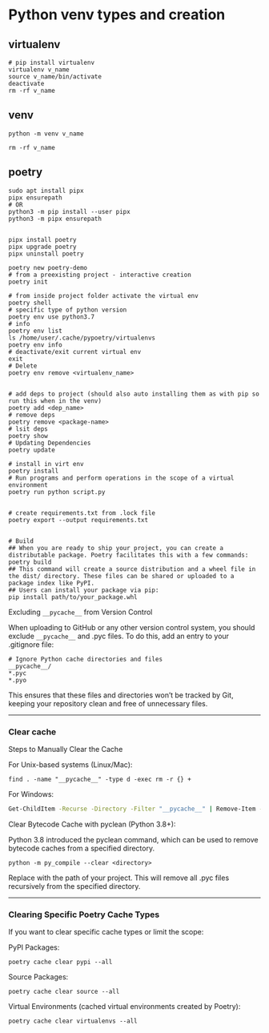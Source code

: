 # Python venv types and creation

## virtualenv

```shell
# pip install virtualenv
virtualenv v_name
source v_name/bin/activate
deactivate
rm -rf v_name
```

## venv

```shell
python -m venv v_name

rm -rf v_name
```

## poetry

```shell
sudo apt install pipx
pipx ensurepath
# OR
python3 -m pip install --user pipx
python3 -m pipx ensurepath


pipx install poetry
pipx upgrade poetry
pipx uninstall poetry
```

```shell
poetry new poetry-demo
# from a preexisting project - interactive creation
poetry init

# from inside project folder activate the virtual env
poetry shell
# specific type of python version
poetry env use python3.7
# info
poetry env list
ls /home/user/.cache/pypoetry/virtualenvs 
poetry env info
# deactivate/exit current virtual env
exit
# Delete
poetry env remove <virtualenv_name>


# add deps to project (should also auto installing them as with pip so run this when in the venv)
poetry add <dep_name>
# remove deps
poetry remove <package-name>
# lsit deps
poetry show
# Updating Dependencies
poetry update

# install in virt env
poetry install
# Run programs and perform operations in the scope of a virtual environment
poetry run python script.py


# create requirements.txt from .lock file
poetry export --output requirements.txt


# Build
## When you are ready to ship your project, you can create a distributable package. Poetry facilitates this with a few commands:
poetry build
## This command will create a source distribution and a wheel file in the dist/ directory. These files can be shared or uploaded to a package index like PyPI.
## Users can install your package via pip:
pip install path/to/your_package.whl
```

Excluding `__pycache__` from Version Control

When uploading to GitHub or any other version control system, you should exclude `__pycache__` and .pyc files. To do this, add an entry to your .gitignore file:

```shell
# Ignore Python cache directories and files
__pycache__/
*.pyc
*.pyo
```

This ensures that these files and directories won’t be tracked by Git, keeping your repository clean and free of unnecessary files.

---

### Clear cache

Steps to Manually Clear the Cache

For Unix-based systems (Linux/Mac):

```shell
find . -name "__pycache__" -type d -exec rm -r {} +
```

For Windows:

```cmd
Get-ChildItem -Recurse -Directory -Filter "__pycache__" | Remove-Item -Recurse -Force
```

Clear Bytecode Cache with pyclean (Python 3.8+):

Python 3.8 introduced the pyclean command, which can be used to remove bytecode caches from a specified directory.

```shell
python -m py_compile --clear <directory>
```

Replace <directory> with the path of your project. This will remove all .pyc files recursively from the specified directory.


---

### Clearing Specific Poetry Cache Types

If you want to clear specific cache types or limit the scope:

PyPI Packages:

```shell
poetry cache clear pypi --all
```
Source Packages:

```shell
poetry cache clear source --all
```
Virtual Environments (cached virtual environments created by Poetry):

```shell
poetry cache clear virtualenvs --all
```
